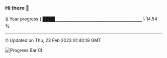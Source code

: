 ### Hi there 👋

⏳ Year progress { ████▁▁▁▁▁▁▁▁▁▁▁▁▁▁▁▁▁▁▁▁▁▁▁▁▁▁ } 14.54 %

---

⏰ Updated on Thu, 23 Feb 2023 01:40:18 GMT

![Progress Bar CI](https://github.com/ZhaoGui/ZhaoGui/workflows/Progress%20Bar%20CI/badge.svg)
